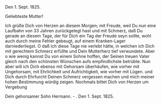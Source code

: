  Den 1. Sept. 1825.

Geliebteste Mutter!

Ich grüße Dich von Herzen an diesem Morgen; mit Freude, weil Du nun eine Laufbahn von 33 Jahren zurückgelegt hast und mit Schmerz, daß Du gerade an diesem Tage, der für Dich ein Tag der Freude seyn sollte, wohl auch durch meine Fehler gebeugt, auf einem Kranken-Lager darniederliegst. O daß ich diese Tage nie verlebt hätte, in welchen ich Dich mit gerechtem Schmerz erfüllte und Dein Mutterherz tief verwundete. Aber o wie wenig kannst Du von einem Sohne hoffen, der Seinen treuen Vater gleich nach den schönsten Wünschen aufs empfindlichste betrübte. Nun aber will ich Dich ebenso mit Gehorsam überhäufen, wie vorher mit Ungehorsam, mit Ehrlichkeit und Aufrichtigkeit, wie vorher mit Lügen. und Dich durch Ehrfurcht Deinen Schmerz vergessen machen und mich meiner hohen Bestimmung würdig zeigen. 
Nochmals bittet Dich von Herzen um Vergebung

 Dein gehorsamer Sohn Hermann. - .
Den 1. Sept. 1825.
